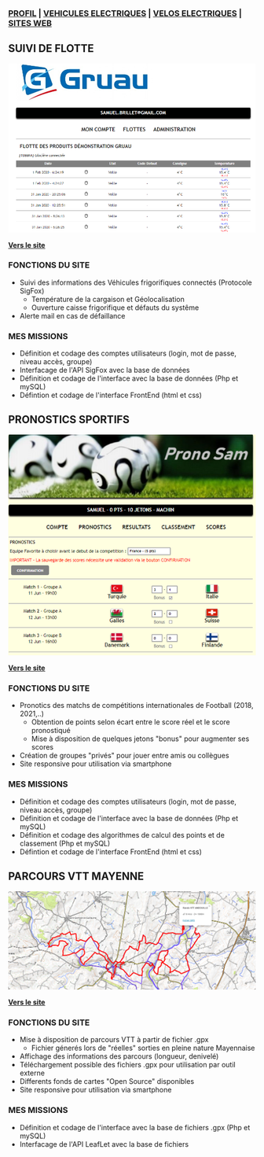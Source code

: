 ### [PROFIL](/index.md) | [VEHICULES ELECTRIQUES](/vu.md) | [VELOS ELECTRIQUES](/velo.md) | [SITES WEB](/web_dev.md)

## SUIVI DE FLOTTE

<img src="flotte.png" alt="drawing" width="600"/>

**[Vers le site](http://ginnov.gruau.free.fr)**

### FONCTIONS DU SITE
- Suivi des informations des Véhicules frigorifiques connectés (Protocole SigFox)
  - Température de la cargaison et Géolocalisation
  - Ouverture caisse frigorifique et défauts du systême
- Alerte mail en cas de défaillance

### MES MISSIONS
- Définition et codage des comptes utilisateurs (login, mot de passe, niveau accès, groupe)
- Interfacage de l'API SigFox avec la base de données 
- Définition et codage de l'interface avec la base de données (Php et mySQL)
- Défintion et codage de l'interface FrontEnd (html et css)

## PRONOSTICS SPORTIFS

<img src="pronostic.png" alt="drawing" width="600"/>

**[Vers le site](http://www.pronostic.online)**

### FONCTIONS DU SITE
- Pronotics des matchs de compétitions internationales de Football (2018, 2021,..)
  - Obtention de points selon écart entre le score réel et le score pronostiqué
  - Mise à disposition de quelques jetons "bonus" pour augmenter ses scores
- Création de groupes "privés" pour jouer entre amis ou collègues
- Site responsive pour utilisation via smartphone

### MES MISSIONS
- Définition et codage des comptes utilisateurs (login, mot de passe, niveau accès, groupe)
- Définition et codage de l'interface avec la base de données (Php et mySQL)
- Définition et codage des algorithmes de calcul des points et de classement (Php et mySQL)
- Défintion et codage de l'interface FrontEnd (html et css)


## PARCOURS VTT MAYENNE

<img src="vtt.png" alt="drawing" width="600"/>

**[Vers le site](http://samuel.brillet.free.fr)**

### FONCTIONS DU SITE
- Mise à disposition de parcours VTT à partir de fichier .gpx
  - Fichier génerés lors de "réelles" sorties en pleine nature Mayennaise
- Affichage des informations des parcours (longueur, denivelé)
- Téléchargement possible des fichiers .gpx pour utilisation par outil externe
- Differents fonds de cartes "Open Source" disponibles
- Site responsive pour utilisation via smartphone

### MES MISSIONS
- Définition et codage de l'interface avec la base de fichiers .gpx (Php et mySQL)
- Interfacage de l'API LeafLet avec la base de fichiers 

